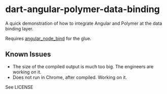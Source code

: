 dart-angular-polymer-data-binding
=================================

A quick demonstration of how to integrate
Angular and Polymer at the data binding layer.

Requires [angular_node_bind][anb] for the glue.

## Known Issues

* The size of the compiled output is much too big. The engineers are working on it.
* Does not run in Chrome, after compiled. Working on it.

See LICENSE

[anb]: http://pub.dartlang.org/packages/angular_node_bind
